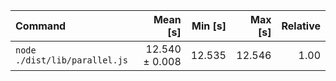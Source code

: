 | Command | Mean [s] | Min [s] | Max [s] | Relative |
|:---|---:|---:|---:|---:|
| `node ./dist/lib/parallel.js` | 12.540 ± 0.008 | 12.535 | 12.546 | 1.00 |
